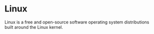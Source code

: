 # Linux

Linux is a free and open-source software operating system distributions built around the Linux kernel.